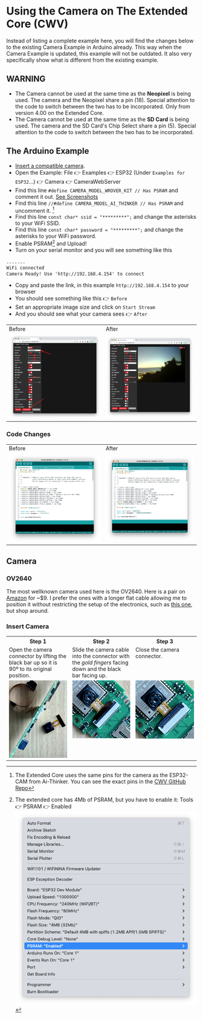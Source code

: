 # Using the Camera on The Extended Core (CWV)
Instead of listing a complete example here, you will find the changes below to the existing Camera Example in Arduino already. This way when the Camera Example is updated, this example will not be outdated. It also very specifically show what is different from the existing example.

## WARNING
- The Camera cannot be used at the same time as the **Neopixel** is being used. The camera and the Neopixel share a pin (18). Special attention to the code to switch between the two has to be incorporated. Only from version 4.00 on the Extended Core.
- The Camera cannot be used at the same time as the **SD Card** is being used. The camera and the SD Card's Chip Select share a pin (5). Special attention to the code to switch between the two has to be incorporated.

## The Arduino Example
- [Insert a compatible camera](#camera).
- Open the Example: File :point_right: Examples :point_right: ESP32 (Under `Examples for ESP32`...) :point_right: Camera :point_right: CameraWebServer
- Find this line `#define CAMERA_MODEL_WROVER_KIT // Has PSRAM` and comment it out. [See Screenshots](#code-changes)
- Find this line `//#define CAMERA_MODEL_AI_THINKER // Has PSRAM` and uncomment it. [^pins]
- Find this line `const char* ssid = "*********";`  and change the asterisks to your WiFi SSID.
- Find this line `const char* password = "*********";` and change the asterisks to your WiFi password.
- Enable PSRAM[^psram] and Upload!
- Turn on your serial monitor and you  will see something like this
```
.......
WiFi connected
Camera Ready! Use 'http://192.168.4.154' to connect
```

- Copy and paste the link, in this example `http://192.168.4.154` to your browser
- You should see something like this :point_right: `Before`
- Set an appropriate image size and click on `Start Stream`
- And you should see what your camera sees :point_right: `After`
<table>
  <tr><td>Before</td><td>After</td></tr>
<tr><td><img src="assets/stopped.png"/></td><td>
<img src="assets/started.png" /></td></tr>
  </table>
  
### Code Changes
<table>
  <tr><td>Before</td><td>After</td></tr>
<tr><td><img src="assets/before.png" /></td><td>
<img src="assets/after.png" /></td></tr>
  </table>

## Camera
### OV2640
The most wellknown camera used here is the OV2640. Here is a pair on [Amazon](https://www.amazon.com/dp/B097SZBV7N) for ~$9. I prefer the ones with a longer flat cable allowing me to position it without restricting the setup of the electronics, such as [this one](https://www.amazon.com/dp/B08XLWLGG6), but shop around.
### Insert Camera

<table>
<tbody width="600" valign="top">
  <tr>
    <th width="200">Step 1</th>
    <th width="200">Step 2</th>
    <th width="200">Step 3</th>
  </tr>
  <tr>
    <td width="200">Open the camera connector by lifting the black bar up so it is 90º to its original position.</td>
    <td width="200">Slide the camera cable into the connector with the <i>gold fingers</i> facing down and the black bar facing up.</td>
    <td width="200">Close the camera connector.</td>
  </tr>
  <tr>
    <td align="center"><img src="assets/IMG_4984.jpg" width="200" /></td>
    <td align="center,top"><img src="assets/IMG_4985.jpg" width="200" /></td>
    <td align="center"><img src="assets/IMG_4986.jpg" width="200" /></td>
  </tr>
</tbody>
</table>

[^pins]: The Extended Core uses the same pins for the camera as the ESP32-CAM from Ai-Thinker. You can see the exact pins in the [CWV GitHub Repo](https://github.com/domino4com/CWV#camera)

[^psram]: The extended core has 4Mb of PSRAM, but you have to enable it: Tools :point_right: PSRAM :point_right: Enabled
![PSRAM](assets/PSRAM.png)
